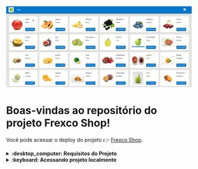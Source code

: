 <h1 align="center"><img src="./gifFruits.gif" alt="Markdownify"  width="600"></h1>

# Boas-vindas ao repositório do projeto Frexco Shop!

Você pode acessar o deploy do projeto :point_right:	 [Frexco Shop](https://lsbluu.github.io/frexcoShop/).




<details>
   <summary><strong> :desktop_computer:	 Requisitos do Projeto</strong></summary><br />
   Páginas obrigatórias:

    - Listagem dos produtos (Produtos da API pública).

             - Nessa página, deve ser possível adicionar um item ao carrinho, e acessar o carrinho de alguma forma.

    - Carrinho de compras

             - Dentro do carrinho, devemos conseguir ver os produtos adicionados, alterar a quantidade de cada produto, deletar um item e limpar o carrinho.

    - Mostrar, de alguma forma, as informações nutricionais dos produtos.

Funcionalidades obrigatórias:

    - Utilizar states do React para a lógica da página (Carrinho, listagem…)

</details>

<details>
  <summary><strong>:keyboard:	 Acessando projeto localmente </strong></summary><br />


 1. Clone o repositório

 2. Instale as dependências com `npm install`
 
 3. Execute o NPM START
 

</details>
